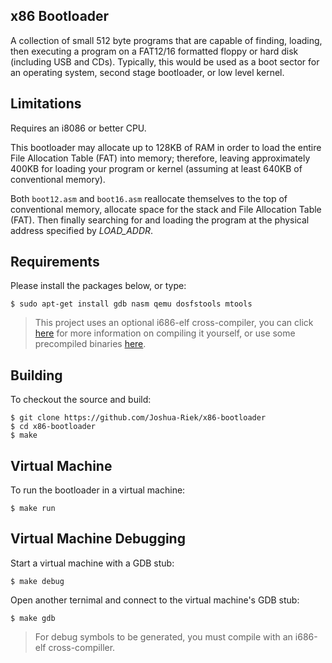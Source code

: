 ## x86 Bootloader
A collection of small 512 byte programs that are capable of finding, 
loading, then executing a program on a FAT12/16 formatted floppy or hard disk 
(including USB and CDs). Typically, this would be used as a boot sector
for an operating system, second stage bootloader, or low level kernel.

## Limitations

Requires an i8086 or better CPU.

This bootloader may allocate up to 128KB of RAM in order to load the entire 
File Allocation Table (FAT) into memory; therefore, leaving approximately 
400KB for loading your program or kernel (assuming at least 640KB of conventional memory).

Both `boot12.asm` and `boot16.asm` reallocate themselves to the top
of conventional memory, allocate space for the stack and File Allocation 
Table (FAT). Then finally searching for and loading the program at the 
physical address specified by *LOAD_ADDR*.

## Requirements

Please install the packages below, or type:
```
$ sudo apt-get install gdb nasm qemu dosfstools mtools
```
> This project uses an optional i686-elf cross-compiler, you can click 
[here](https://wiki.osdev.org/GCC_Cross-Compiler) for more 
information on compiling it yourself, or use some precompiled binaries 
[here](https://github.com/lordmilko/i686-elf-tools/releases).

## Building

To checkout the source and build:
```
$ git clone https://github.com/Joshua-Riek/x86-bootloader
$ cd x86-bootloader
$ make
```

## Virtual Machine

To run the bootloader in a virtual machine:
```
$ make run
```

## Virtual Machine Debugging

Start a virtual machine with a GDB stub:
```
$ make debug
```

Open another ternimal and connect to the virtual machine's GDB stub:
```
$ make gdb
```
> For debug symbols to be generated, you must compile with an i686-elf cross-compiller.

